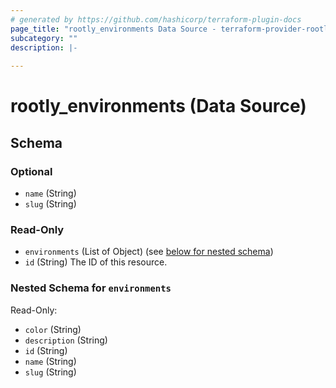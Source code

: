 ```yaml
---
# generated by https://github.com/hashicorp/terraform-plugin-docs
page_title: "rootly_environments Data Source - terraform-provider-rootly"
subcategory: ""
description: |-
  
---
```


# rootly_environments (Data Source)





<!-- schema generated by tfplugindocs -->
## Schema

### Optional

- `name` (String)
- `slug` (String)

### Read-Only

- `environments` (List of Object) (see [below for nested schema](#nestedatt--environments))
- `id` (String) The ID of this resource.

<a id="nestedatt--environments"></a>
### Nested Schema for `environments`

Read-Only:

- `color` (String)
- `description` (String)
- `id` (String)
- `name` (String)
- `slug` (String)


